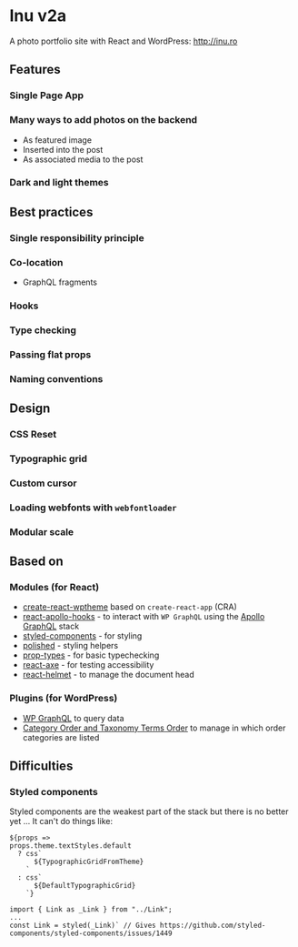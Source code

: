 # Inu v2a

A photo portfolio site with React and WordPress: http://inu.ro

## Features

### Single Page App

### Many ways to add photos on the backend

- As featured image
- Inserted into the post
- As associated media to the post

### Dark and light themes

## Best practices

### Single responsibility principle

### Co-location

- GraphQL fragments

### Hooks

### Type checking

### Passing flat props

### Naming conventions

## Design

### CSS Reset

### Typographic grid

### Custom cursor

### Loading webfonts with `webfontloader`

### Modular scale

## Based on

### Modules (for React)

- [create-react-wptheme](https://github.com/devloco/create-react-wptheme) based on `create-react-app` (CRA)
- [react-apollo-hooks](https://github.com/trojanowski/react-apollo-hooks) - to interact with `WP GraphQL` using the [Apollo GraphQL](https://github.com/apollographql/react-apollo) stack
- [styled-components](https://www.styled-components.com/) - for styling
- [polished](https://polished.js.org/) - styling helpers
- [prop-types](https://reactjs.org/docs/typechecking-with-proptypes.html) - for basic typechecking
- [react-axe](https://www.npmjs.com/package/react-axe) - for testing accessibility
- [react-helmet](https://github.com/nfl/react-helmet) - to manage the document head

### Plugins (for WordPress)

- [WP GraphQL](https://www.wpgraphql.com/) to query data
- [Category Order and Taxonomy Terms Order](https://www.nsp-code.com/wordpress-plugins/category-order-and-taxonomy-terms-order/) to manage in which order categories are listed

## Difficulties

### Styled components

Styled components are the weakest part of the stack but there is no better yet ...
It can't do things like:

```
${props =>
props.theme.textStyles.default
  ? css`
	  ${TypographicGridFromTheme}
	`
  : css`
	  ${DefaultTypographicGrid}
	`}
```

```
import { Link as _Link } from "../Link";
...
const Link = styled(_Link)` // Gives https://github.com/styled-components/styled-components/issues/1449
```
